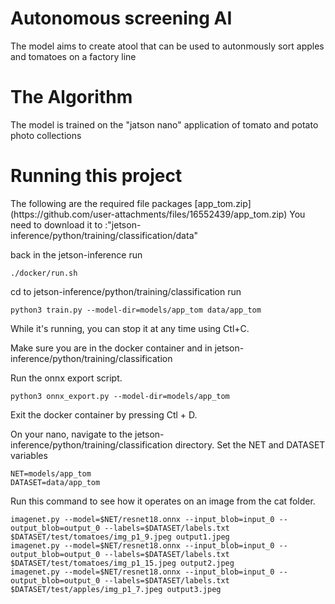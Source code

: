 <h1>Autonomous screening AI</h1>
  
The model aims to create atool that can be used to autonmously sort apples and tomatoes on a factory line
<h1>The Algorithm</h1>

The model is trained on the "jatson nano" application of tomato and potato photo collections
<h1>Running this project</h1>
The following are the required file packages
[app_tom.zip](https://github.com/user-attachments/files/16552439/app_tom.zip)
You need to download it to :"jetson-inference/python/training/classification/data"

back in the jetson-inference
run
```
./docker/run.sh
```
cd to jetson-inference/python/training/classification
run
```
python3 train.py --model-dir=models/app_tom data/app_tom
```
While it's running, you can stop it at any time using Ctl+C.

Make sure you are in the docker container and in jetson-inference/python/training/classification

Run the onnx export script.
```
python3 onnx_export.py --model-dir=models/app_tom
```
Exit the docker container by pressing Ctl + D.



On your nano, navigate to the jetson-inference/python/training/classification directory.
Set the NET and DATASET variables
```
NET=models/app_tom
DATASET=data/app_tom
```


Run this command to see how it operates on an image from the cat folder.
```
imagenet.py --model=$NET/resnet18.onnx --input_blob=input_0 --output_blob=output_0 --labels=$DATASET/labels.txt $DATASET/test/tomatoes/img_p1_9.jpeg output1.jpeg
imagenet.py --model=$NET/resnet18.onnx --input_blob=input_0 --output_blob=output_0 --labels=$DATASET/labels.txt $DATASET/test/tomatoes/img_p1_15.jpeg output2.jpeg
imagenet.py --model=$NET/resnet18.onnx --input_blob=input_0 --output_blob=output_0 --labels=$DATASET/labels.txt $DATASET/test/apples/img_p1_7.jpeg output3.jpeg
```
